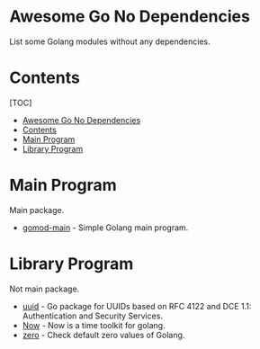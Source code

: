 # Awesome Go No Dependencies

List some Golang modules without any dependencies.

# Contents

[TOC]

<!--ts-->
   * [Awesome Go No Dependencies](#awesome-go-no-dependencies)
   * [Contents](#contents)
   * [Main Program](#main-program)
   * [Library Program](#library-program)


<!--te-->

# Main Program

Main package.

- [gomod-main](https://github.com/vikyd/gomod-main) - Simple Golang main program.

# Library Program

Not main package.

- [uuid](https://github.com/google/uuid) - Go package for UUIDs based on RFC 4122 and DCE 1.1: Authentication and Security Services.
- [Now](https://github.com/jinzhu/now) - Now is a time toolkit for golang.
- [zero](https://github.com/vikyd/zero) - Check default zero values of Golang.
